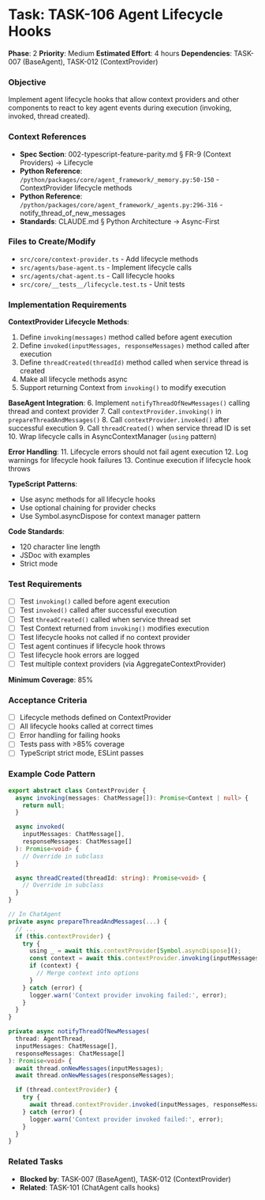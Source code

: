 # Task: TASK-106 Agent Lifecycle Hooks

**Phase**: 2
**Priority**: Medium
**Estimated Effort**: 4 hours
**Dependencies**: TASK-007 (BaseAgent), TASK-012 (ContextProvider)

### Objective
Implement agent lifecycle hooks that allow context providers and other components to react to key agent events during execution (invoking, invoked, thread created).

### Context References
- **Spec Section**: 002-typescript-feature-parity.md § FR-9 (Context Providers) → Lifecycle
- **Python Reference**: `/python/packages/core/agent_framework/_memory.py:50-150` - ContextProvider lifecycle methods
- **Python Reference**: `/python/packages/core/agent_framework/_agents.py:296-316` - notify_thread_of_new_messages
- **Standards**: CLAUDE.md § Python Architecture → Async-First

### Files to Create/Modify
- `src/core/context-provider.ts` - Add lifecycle methods
- `src/agents/base-agent.ts` - Implement lifecycle calls
- `src/agents/chat-agent.ts` - Call lifecycle hooks
- `src/core/__tests__/lifecycle.test.ts` - Unit tests

### Implementation Requirements

**ContextProvider Lifecycle Methods**:
1. Define `invoking(messages)` method called before agent execution
2. Define `invoked(inputMessages, responseMessages)` method called after execution
3. Define `threadCreated(threadId)` method called when service thread is created
4. Make all lifecycle methods async
5. Support returning Context from `invoking()` to modify execution

**BaseAgent Integration**:
6. Implement `notifyThreadOfNewMessages()` calling thread and context provider
7. Call `contextProvider.invoking()` in `prepareThreadAndMessages()`
8. Call `contextProvider.invoked()` after successful execution
9. Call `threadCreated()` when service thread ID is set
10. Wrap lifecycle calls in AsyncContextManager (`using` pattern)

**Error Handling**:
11. Lifecycle errors should not fail agent execution
12. Log warnings for lifecycle hook failures
13. Continue execution if lifecycle hook throws

**TypeScript Patterns**:
- Use async methods for all lifecycle hooks
- Use optional chaining for provider checks
- Use Symbol.asyncDispose for context manager pattern

**Code Standards**:
- 120 character line length
- JSDoc with examples
- Strict mode

### Test Requirements
- [ ] Test `invoking()` called before agent execution
- [ ] Test `invoked()` called after successful execution
- [ ] Test `threadCreated()` called when service thread set
- [ ] Test Context returned from `invoking()` modifies execution
- [ ] Test lifecycle hooks not called if no context provider
- [ ] Test agent continues if lifecycle hook throws
- [ ] Test lifecycle hook errors are logged
- [ ] Test multiple context providers (via AggregateContextProvider)

**Minimum Coverage**: 85%

### Acceptance Criteria
- [ ] Lifecycle methods defined on ContextProvider
- [ ] All lifecycle hooks called at correct times
- [ ] Error handling for failing hooks
- [ ] Tests pass with >85% coverage
- [ ] TypeScript strict mode, ESLint passes

### Example Code Pattern
```typescript
export abstract class ContextProvider {
  async invoking(messages: ChatMessage[]): Promise<Context | null> {
    return null;
  }

  async invoked(
    inputMessages: ChatMessage[],
    responseMessages: ChatMessage[]
  ): Promise<void> {
    // Override in subclass
  }

  async threadCreated(threadId: string): Promise<void> {
    // Override in subclass
  }
}

// In ChatAgent
private async prepareThreadAndMessages(...) {
  // ...
  if (this.contextProvider) {
    try {
      using _ = await this.contextProvider[Symbol.asyncDispose]();
      const context = await this.contextProvider.invoking(inputMessages);
      if (context) {
        // Merge context into options
      }
    } catch (error) {
      logger.warn('Context provider invoking failed:', error);
    }
  }
}

private async notifyThreadOfNewMessages(
  thread: AgentThread,
  inputMessages: ChatMessage[],
  responseMessages: ChatMessage[]
): Promise<void> {
  await thread.onNewMessages(inputMessages);
  await thread.onNewMessages(responseMessages);

  if (thread.contextProvider) {
    try {
      await thread.contextProvider.invoked(inputMessages, responseMessages);
    } catch (error) {
      logger.warn('Context provider invoked failed:', error);
    }
  }
}
```

### Related Tasks
- **Blocked by**: TASK-007 (BaseAgent), TASK-012 (ContextProvider)
- **Related**: TASK-101 (ChatAgent calls hooks)
